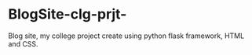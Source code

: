 # BlogSite-clg-prjt-
Blog site, my college project create using python flask framework, HTML and CSS.
